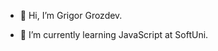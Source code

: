 - 👋 Hi, I’m Grigor Grozdev.

- 🌱 I’m currently learning JavaScript at SoftUni.


<!---
grigor-grozdev/grigor-grozdev is a ✨ special ✨ repository because its `README.md` (this file) appears on your GitHub profile.
You can click the Preview link to take a look at your changes.
--->
